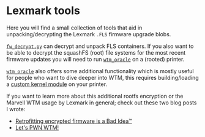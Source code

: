 # Lexmark tools

Here you will find a small collection of tools that aid in unpacking/decrypting the Lexmark `.FLS` firmware upgrade blobs.

[`fw_decrypt.py`](fw_decrypt.py) can decrypt and unpack FLS containers. If you also want to be 
able to decrypt the squashFS (root) file systems for the most recent firmware updates
you will need to run [`wtm_oracle`](./wtm_oracle/) on a (rooted) printer.

[`wtm_oracle`](./wtm_oracle/) also offers some additional functionality which is mostly useful for people who want to dive deeper into WTM, this requires building/loading a [custom kernel module](./wtm_oracle/lkm) on your printer.

If you want to learn more about this additional rootfs encryption or the Marvell WTM usage by Lexmark in general; check out these two blog posts I wrote:
* [Retrofitting encrypted firmware is a Bad Idea™](https://haxx.in/posts/wtm-wtf/)
* [Let's PWN WTM!](https://haxx.in/posts/wtm-pwn/)
